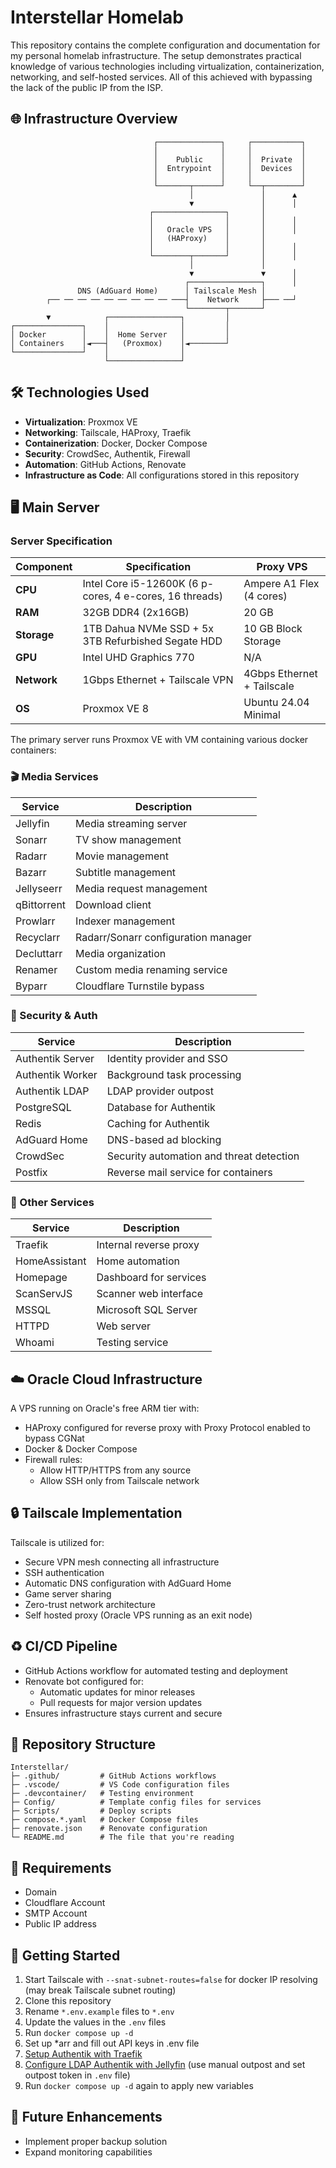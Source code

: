 # Interstellar Homelab

This repository contains the complete configuration and documentation for my personal homelab infrastructure. The setup demonstrates practical knowledge of various technologies including virtualization, containerization, networking, and self-hosted services. All of this achieved with bypassing the lack of the public IP from the ISP.

## 🌐 Infrastructure Overview

```
                                ┌──────────────┐     ┌───────────┐
                                │              │     │           │
                                │    Public    │     │  Private  │
                                │  Entrypoint  │     │  Devices  │
                                │              │     │           │
                                └───────┬──────┘     └──┬────────┘
                                        │               │      ▲
                                        ▼               │      │
                               ┌────────────────┐       │
                               │                │       │      │
                               │   Oracle VPS   │       │      │
                               │   (HAProxy)    │       │
                               │                │       │      │
                               └────────┬───────┘       │      │
                                        │               │
                                        ▼               ▼      │
                                       ┌────────────────┐      │
               DNS (AdGuard Home)      │ Tailscale Mesh │
        ┌── ── ── ── ── ── ── ── ── ───┤    Network     ├─── ──┘
                                       └────────┬───────┘
        ▼            ┌────────────────┐         │
┌───────────────┐    │                │         │
│ Docker        │    │  Home Server   │         │
│ Containers    │◄───┤   (Proxmox)    │◄────────┘
└───────────────┘    │                │
                     └────────────────┘
```

## 🛠️ Technologies Used

- **Virtualization**: Proxmox VE
- **Networking**: Tailscale, HAProxy, Traefik
- **Containerization**: Docker, Docker Compose
- **Security**: CrowdSec, Authentik, Firewall
- **Automation**: GitHub Actions, Renovate
- **Infrastructure as Code**: All configurations stored in this repository

## 🖥️ Main Server

### Server Specification

| Component   | Specification                                           | Proxy VPS                  |
| ----------- | ------------------------------------------------------- | -------------------------- |
| **CPU**     | Intel Core i5-12600K (6 p-cores, 4 e-cores, 16 threads) | Ampere A1 Flex (4 cores)   |
| **RAM**     | 32GB DDR4 (2x16GB)                                      | 20 GB                      |
| **Storage** | 1TB Dahua NVMe SSD + 5x 3TB Refurbished Segate HDD      | 10 GB Block Storage        |
| **GPU**     | Intel UHD Graphics 770                                  | N/A                        |
| **Network** | 1Gbps Ethernet + Tailscale VPN                          | 4Gbps Ethernet + Tailscale |
| **OS**      | Proxmox VE 8                                            | Ubuntu 24.04 Minimal       |


The primary server runs Proxmox VE with VM containing various docker containers:

### 🎬 Media Services

| Service     | Description                         |
| ----------- | ----------------------------------- |
| Jellyfin    | Media streaming server              |
| Sonarr      | TV show management                  |
| Radarr      | Movie management                    |
| Bazarr      | Subtitle management                 |
| Jellyseerr  | Media request management            |
| qBittorrent | Download client                     |
| Prowlarr    | Indexer management                  |
| Recyclarr   | Radarr/Sonarr configuration manager |
| Decluttarr  | Media organization                  |
| Renamer     | Custom media renaming service       |
| Byparr      | Cloudflare Turnstile bypass         |

### 🔐 Security & Auth

| Service          | Description                              |
| ---------------- | ---------------------------------------- |
| Authentik Server | Identity provider and SSO                |
| Authentik Worker | Background task processing               |
| Authentik LDAP   | LDAP provider outpost                    |
| PostgreSQL       | Database for Authentik                   |
| Redis            | Caching for Authentik                    |
| AdGuard Home     | DNS-based ad blocking                    |
| CrowdSec         | Security automation and threat detection |
| Postfix          | Reverse mail service for containers      |

### 🧩 Other Services

| Service       | Description            |
| ------------- | ---------------------- |
| Traefik       | Internal reverse proxy |
| HomeAssistant | Home automation        |
| Homepage      | Dashboard for services |
| ScanServJS    | Scanner web interface  |
| MSSQL         | Microsoft SQL Server   |
| HTTPD         | Web server             |
| Whoami        | Testing service        |

## ☁️ Oracle Cloud Infrastructure

A VPS running on Oracle's free ARM tier with:

- HAProxy configured for reverse proxy with Proxy Protocol enabled to bypass CGNat
- Docker & Docker Compose
- Firewall rules:
  - Allow HTTP/HTTPS from any source
  - Allow SSH only from Tailscale network

## 🔒 Tailscale Implementation

Tailscale is utilized for:
- Secure VPN mesh connecting all infrastructure
- SSH authentication
- Automatic DNS configuration with AdGuard Home
- Game server sharing
- Zero-trust network architecture
- Self hosted proxy (Oracle VPS running as an exit node)


## ♻️ CI/CD Pipeline

- GitHub Actions workflow for automated testing and deployment
- Renovate bot configured for:
  - Automatic updates for minor releases
  - Pull requests for major version updates
- Ensures infrastructure stays current and secure

## 📂 Repository Structure

```
Interstellar/
├─ .github/         # GitHub Actions workflows
├─ .vscode/         # VS Code configuration files
├─ .devcontainer/   # Testing environment
├─ Config/          # Template config files for services
├─ Scripts/         # Deploy scripts
├─ compose.*.yaml   # Docker Compose files
├─ renovate.json    # Renovate configuration
└─ README.md        # The file that you're reading
```

## 🛒 Requirements
- Domain
- Cloudflare Account
- SMTP Account
- Public IP address

## 🔄 Getting Started

1. Start Tailscale with `--snat-subnet-routes=false` for docker IP resolving (may break Tailscale subnet routing)
2. Clone this repository
3. Rename `*.env.example` files to `*.env`
4. Update the values in the `.env` files
5. Run `docker compose up -d`
6. Set up *arr and fill out API keys in .env file
7. [Setup Authentik with Traefik](https://github.com/brokenscripts/authentik_traefik?tab=readme-ov-file)
8. [Configure LDAP Authentik with Jellyfin](https://docs.goauthentik.io/integrations/services/jellyfin/) (use manual outpost and set outpost token in `.env` file)
9. Run `docker compose up -d` again to apply new variables

## 🚀 Future Enhancements

- Implement proper backup solution
- Expand monitoring capabilities
